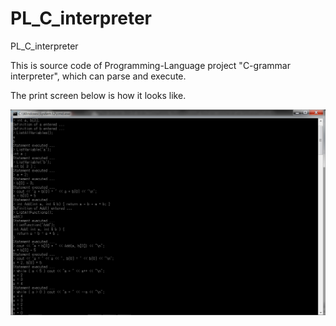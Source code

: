 # PL_C_interpreter
PL_C_interpreter

This is source code of Programming-Language project "C-grammar interpreter", which can parse and execute.

The print screen below is how it looks like.

![image](https://github.com/waynelin8804/PL_C_interpreter/blob/main/printscreen.png)
